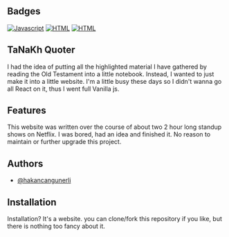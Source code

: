 
## Badges

[![Javascript](https://img.shields.io/badge/JavaScript-F7DF1E?style=for-the-badge&logo=javascript&logoColor=black)]() 
[![HTML](https://img.shields.io/badge/HTML5-E34F26?style=for-the-badge&logo=html5&logoColor=white)]()
[![HTML](https://img.shields.io/badge/CSS3-1572B6?style=for-the-badge&logo=css3&logoColor=white)]()


## TaNaKh Quoter

I had the idea of putting all the highlighted material I have gathered by reading the Old Testament into a little notebook. Instead, I wanted to just make it into a little website. I'm a little busy these days so I didn't wanna go all React on it, thus I went full Vanilla js. 

  
## Features

This website was written over the course of about two 2 hour long standup shows on Netflix. I was bored, had an idea and finished it. No reason to maintain or further upgrade this project. 
  
## Authors

- [@hakancangunerli](https://www.github.com/hakancangunerli)

  
## Installation 

Installation? It's a website. you can clone/fork this repository if you like, but there is nothing too fancy about it. 
    